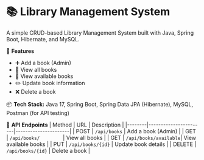 # 📚 Library Management System
A simple CRUD-based Library Management System built with Java, Spring Boot, Hibernate, and MySQL.

🚀 **Features**
- ➕ Add a book (Admin)
- 📖 View all books
- 📖 View available books
- ✏️ Update book information
- ❌ Delete a book


📦 **Tech Stack:** Java 17, Spring Boot, Spring Data JPA (Hibernate), MySQL, Postman (for API testing)

🧪 **API Endpoints**
| Method | URL                   | Description          |
|--------|-----------------------|----------------------|
| POST   | `/api/books`          | Add a book (Admin)   |
| GET    | `/api/books/        ` | View all books       |
| GET    | `/api/books/available`| View available books |
| PUT    | `/api/books/{id}`     | Update book details  |
| DELETE | `/api/books/{id}`     | Delete a book        |


